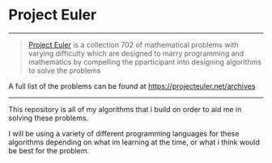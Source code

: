 # Project Euler
 ****

 ><a href="https://projecteuler.net">Project Euler</a> is a collection 702 of mathematical problems with varying difficulty which are designed to marry programming and mathematics by compelling the pparticipant into designing algorithms to solve the problems

A full list of the problems can be found at <https://projecteuler.net/archives>

****

This repository is all of my algorithms that i build on order to aid me in solving these problems.

I will be using a variety of different programming languages for these algorithms depending on what im learning at the time, or what i think would be best for the problem.